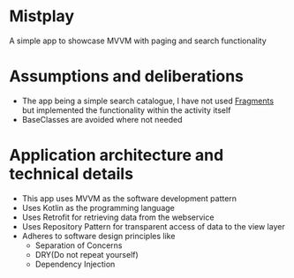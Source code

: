 # Mistplay
A simple app to showcase MVVM with paging and search functionality

# Assumptions and deliberations
- The app being a simple search catalogue, I have not used [Fragments](https://developer.android.com/guide/components/fragments)
but implemented the functionality within the activity itself
- BaseClasses are avoided where not needed


# Application architecture and technical details
- This app uses MVVM as the software development pattern
- Uses Kotlin as the programming language
- Uses Retrofit for retrieving data from the webservice
- Uses Repository Pattern for transparent access of data to the view layer
- Adheres to software design principles like
    - Separation of Concerns
    - DRY(Do not repeat yourself)
    - Dependency Injection